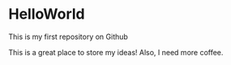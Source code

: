 # HelloWorld
This is my first repository on Github

This is a great place to store my ideas! 
Also, I need more coffee.
